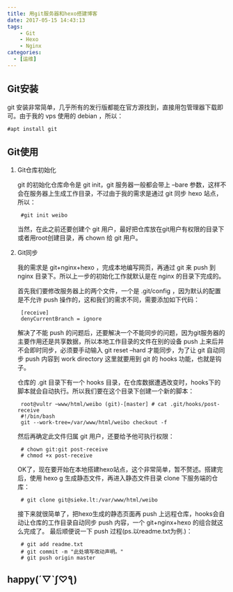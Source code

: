 ```yaml
---
title: 用git服务器和hexo搭建博客
date: 2017-05-15 14:43:13
tags: 
    - Git
    - Hexo
    - Nginx
categories:
  - [运维]
---
```


## Git安装

  git 安装非常简单，几乎所有的发行版都能在官方源找到，直接用包管理器下载即可。由于我的 vps 使用的 debian ，所以：

	#apt install git 


## Git使用

1. Git仓库初始化

    git 的初始化仓库命令是 git init，git 服务器一般都会带上 –bare 参数，这样不会在服务器上生成工作目录，不过由于我的需求是通过 git 同步 hexo 站点，所以：

        #git init weibo

    当然，在此之前还要创建个 git 用户，最好把仓库放在git用户有权限的目录下或者用root创建目录，再 chown 给 git 用户。



2. Git同步

    我的需求是 git+nginx+hexo ，完成本地编写网页，再通过 git 来 push 到 nginx 目录下。所以上一步的初始化工作就默认是在 nginx 的目录下完成的。

    首先我们要修改服务器上的两个文件，一个是 .git/config ，因为默认的配置是不允许 push 操作的，这和我们的需求不同，需要添加如下代码：

        [receive]
        denyCurrentBranch = ignore

    解决了不能 push 的问题后，还要解决一个不能同步的问题，因为git服务器的主要作用还是共享数据，所以本地工作目录的文件在别的设备 push 上来后并不会即时同步，必须要手动输入 git reset –hard 才能同步，为了让 git 自动同步 push 内容到 work directory 这里就要用到 git 的 hooks 功能，也就是钩子。

    仓库的 .git 目录下有一个 hooks 目录，在仓库数据遭遇改变时，hooks下的脚本就会自动执行。所以我们要在这个目录下创建一个新的脚本：

        root@vultr ~www/html/weibo (git)-[master] # cat .git/hooks/post-receive 
        #!/bin/bash
        git --work-tree=/var/www/html/weibo checkout -f

    然后再确定此文件归属 git 用户，还要给予他可执行权限：

        # chown git:git post-receive
        # chmod +x post-receive

    OK了，现在要开始在本地搭建hexo站点，这个非常简单，暂不赘述。搭建完后，使用 hexo g 生成静态文件，再进入静态文件目录 clone 下服务端的仓库：

        # git clone git@sieke.lt:/var/www/html/weibo

    接下来就很简单了，把hexo生成的静态页面再 push 上远程仓库，hooks会自动让仓库的工作目录自动同步 push 内容，一个 git+nginx+hexo 的组合就这么完成了。
    最后顺便说一下 push 过程(ps.以readme.txt为例.)：

        # git add readme.txt
        # git commit -m "此处填写改动声明。"
        # git push origin master

## happy(´▽`ʃ♡ƪ)
